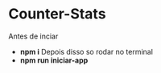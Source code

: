 # Counter-Stats
Antes de inciar
- **npm i**
Depois disso so rodar no terminal
- **npm run iniciar-app**
